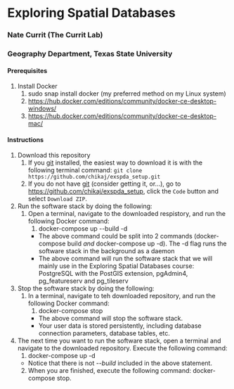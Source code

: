 # Exploring Spatial Databases

### Nate Currit (The Currit Lab)
### Geography Department, Texas State University

#### Prerequisites
1. Install Docker
    1. sudo snap install docker (my preferred method on my Linux system)
    2. https://hub.docker.com/editions/community/docker-ce-desktop-windows/
    3. https://hub.docker.com/editions/community/docker-ce-desktop-mac/

#### Instructions
1. Download this repository
    1. If you [git](https://git-scm.com) installed, the easiest way to download it is with the following terminal command: `git clone https://github.com/chikaj/exspda_setup.git`
    2. If you do not have [git](https://git-scm.com) (consider getting it, or...), go to https://github.com/chikaj/exspda_setup, click the `Code` button and select `Download ZIP`.
2. Run the software stack by doing the following:
    1. Open a terminal, navigate to the downloaded respistory, and run the following Docker command:
        1. docker-compose up --build -d
        * The above command could be split into 2 commands (docker-compose build _and_ docker-compose up -d). The -d flag runs the software stack in the background as a daemon
        * The above command will run the software stack that we will mainly use in the Exploring Spatial Databases course: PostgreSQL with the PostGIS extension, pgAdmin4, pg_featureserv and pg_tileserv
3. Stop the software stack by doing the following:
    1. In a terminal, navigate to teh downloaded repository, and run the following Docker command:
        1. docker-compose stop
        * The above command will stop the software stack.
        * Your user data is stored persistently, including database connection parameters, database tables, etc. 
4. The next time you want to run the software stack, open a terminal and navigate to the downloaded repository. Execute the following command:
    1. docker-compose up -d
    * Notice that there is not _--build_ included in the above statement.
    2. When you are finished, execute the following command: docker-compose stop. 
